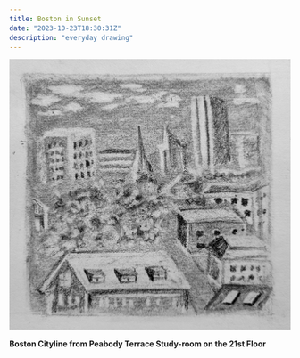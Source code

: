 ```yaml
---
title: Boston in Sunset
date: "2023-10-23T18:30:31Z"
description: "everyday drawing"
---
```


![Boston Cityline from Peabody Terrace Study-room on the 21st Floor](./boston-cityline.jpeg)

**Boston Cityline from Peabody Terrace Study-room on the 21st Floor**
